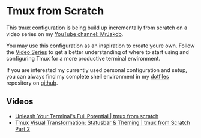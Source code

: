 # Tmux from Scratch

This tmux configuration is being build up incrementally from scratch on a video series on my [YouTube channel: MrJakob](https://youtube.com/c/MrJakob).

You may use this configuration as an inspiration to create youre own. Follow the [Video Series](https://www.youtube.com/playlist?list=PLy68GuC77sUQ8mL-alTqsbWO-ghFmw_0L) to get a better understanding of where to start using and configuring Tmux for a more productive terminal environment.

If you are interested my currently used personal configuration and setup, you can always find my complete shell environment in my [dotfiles](https://github.com/jakobwesthoff/dotfiles) repository on [github](https://github.com/jakobwesthoff).

## Videos

* [Unleash Your Terminal's Full Potential | tmux from scratch](https://youtu.be/SRtvt3MxWrM)
* [Tmux Visual Transformation: Statusbar & Theming | tmux from Scratch Part 2](https://youtu.be/WwRljAR9N30)
